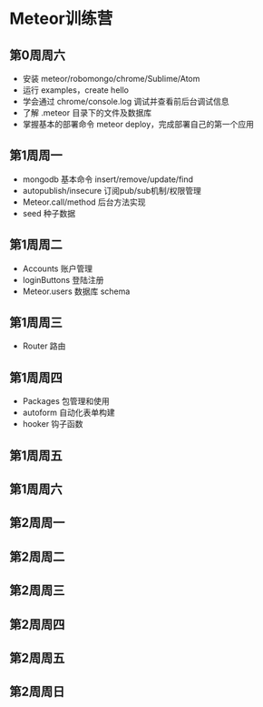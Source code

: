 # Meteor训练营

## 第0周周六
* 安装 meteor/robomongo/chrome/Sublime/Atom
* 运行 examples，create hello
* 学会通过 chrome/console.log 调试并查看前后台调试信息
* 了解 .meteor 目录下的文件及数据库
* 掌握基本的部署命令 meteor deploy，完成部署自己的第一个应用

## 第1周周一
* mongodb 基本命令 insert/remove/update/find
* autopublish/insecure 订阅pub/sub机制/权限管理
* Meteor.call/method 后台方法实现
* seed 种子数据

## 第1周周二
* Accounts 账户管理
* loginButtons 登陆注册
* Meteor.users 数据库 schema

## 第1周周三 
* Router 路由

## 第1周周四
* Packages 包管理和使用
* autoform 自动化表单构建
* hooker 钩子函数

## 第1周周五

## 第1周周六


## 第2周周一


## 第2周周二


## 第2周周三 


## 第2周周四


## 第2周周五


## 第2周周日

